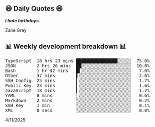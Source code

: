 ## 😄 Daily Quotes 😄

_**I hate birthdays.**_

Zane Grey



## 📊 Weekly development breakdown 📊

<pre>TypeScript  18 hrs 23 mins ███████████████▊░░░░░  75.0%
JSON        2 hrs 26 mins  ██░░░░░░░░░░░░░░░░░░░  10.0%
Bash        1 hr 42 mins   █▍░░░░░░░░░░░░░░░░░░░   7.0%
Other       37 mins        ▌░░░░░░░░░░░░░░░░░░░░   2.6%
SSH Config  25 mins        ▎░░░░░░░░░░░░░░░░░░░░   1.7%
Public Key  23 mins        ▎░░░░░░░░░░░░░░░░░░░░   1.6%
JavaScript  18 mins        ▎░░░░░░░░░░░░░░░░░░░░   1.2%
YAML        8 mins         ▏░░░░░░░░░░░░░░░░░░░░   0.6%
Markdown    2 mins         ░░░░░░░░░░░░░░░░░░░░░   0.2%
SSH Key     1 min          ░░░░░░░░░░░░░░░░░░░░░   0.1%
XML         0 secs         ░░░░░░░░░░░░░░░░░░░░░   0.0%</pre>

4/11/2025